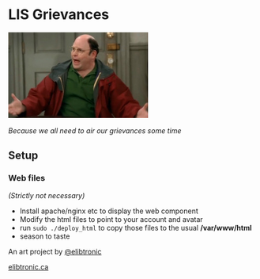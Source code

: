 
# LIS Grievances #

![george](./html/george.jpg)

*Because we all need to air our grievances some time*

## Setup ##

### Web files ###
*(Strictly not necessary)*

- Install apache/nginx etc to display the web component
- Modify the html files to point to your account and avatar
- run `sudo ./deploy_html` to copy those files to the usual **/var/www/html**
- season to taste

An art project by [@elibtronic](https://twitter.com/elibtronic)

[elibtronic.ca](https://elibtronic.ca)